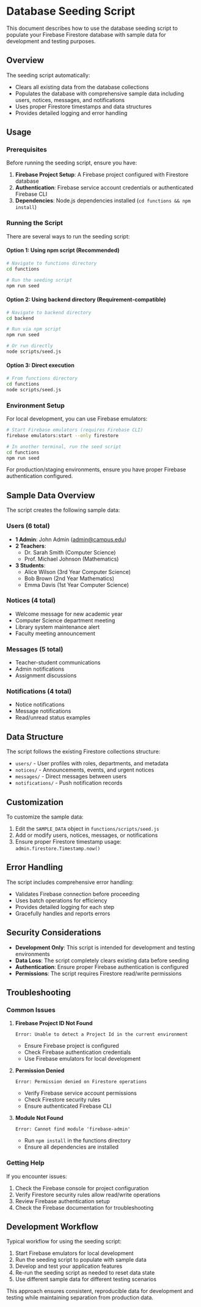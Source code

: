 # Database Seeding Script

This document describes how to use the database seeding script to populate your Firebase Firestore database with sample data for development and testing purposes.

## Overview

The seeding script automatically:
- Clears all existing data from the database collections
- Populates the database with comprehensive sample data including users, notices, messages, and notifications
- Uses proper Firestore timestamps and data structures
- Provides detailed logging and error handling

## Usage

### Prerequisites

Before running the seeding script, ensure you have:

1. **Firebase Project Setup**: A Firebase project configured with Firestore database
2. **Authentication**: Firebase service account credentials or authenticated Firebase CLI
3. **Dependencies**: Node.js dependencies installed (`cd functions && npm install`)

### Running the Script

There are several ways to run the seeding script:

#### Option 1: Using npm script (Recommended)

```bash
# Navigate to functions directory
cd functions

# Run the seeding script
npm run seed
```

#### Option 2: Using backend directory (Requirement-compatible)

```bash
# Navigate to backend directory
cd backend

# Run via npm script
npm run seed

# Or run directly
node scripts/seed.js
```

#### Option 3: Direct execution

```bash
# From functions directory
cd functions
node scripts/seed.js
```

### Environment Setup

For local development, you can use Firebase emulators:

```bash
# Start Firebase emulators (requires Firebase CLI)
firebase emulators:start --only firestore

# In another terminal, run the seed script
cd functions
npm run seed
```

For production/staging environments, ensure you have proper Firebase authentication configured.

## Sample Data Overview

The script creates the following sample data:

### Users (6 total)
- **1 Admin**: John Admin (admin@campus.edu)
- **2 Teachers**: 
  - Dr. Sarah Smith (Computer Science)
  - Prof. Michael Johnson (Mathematics)
- **3 Students**:
  - Alice Wilson (3rd Year Computer Science)
  - Bob Brown (2nd Year Mathematics)
  - Emma Davis (1st Year Computer Science)

### Notices (4 total)
- Welcome message for new academic year
- Computer Science department meeting
- Library system maintenance alert
- Faculty meeting announcement

### Messages (5 total)
- Teacher-student communications
- Admin notifications
- Assignment discussions

### Notifications (4 total)
- Notice notifications
- Message notifications
- Read/unread status examples

## Data Structure

The script follows the existing Firestore collections structure:

- `users/` - User profiles with roles, departments, and metadata
- `notices/` - Announcements, events, and urgent notices
- `messages/` - Direct messages between users
- `notifications/` - Push notification records

## Customization

To customize the sample data:

1. Edit the `SAMPLE_DATA` object in `functions/scripts/seed.js`
2. Add or modify users, notices, messages, or notifications
3. Ensure proper Firestore timestamp usage: `admin.firestore.Timestamp.now()`

## Error Handling

The script includes comprehensive error handling:
- Validates Firebase connection before proceeding
- Uses batch operations for efficiency
- Provides detailed logging for each step
- Gracefully handles and reports errors

## Security Considerations

- **Development Only**: This script is intended for development and testing environments
- **Data Loss**: The script completely clears existing data before seeding
- **Authentication**: Ensure proper Firebase authentication is configured
- **Permissions**: The script requires Firestore read/write permissions

## Troubleshooting

### Common Issues

1. **Firebase Project ID Not Found**
   ```
   Error: Unable to detect a Project Id in the current environment
   ```
   - Ensure Firebase project is configured
   - Check Firebase authentication credentials
   - Use Firebase emulators for local development

2. **Permission Denied**
   ```
   Error: Permission denied on Firestore operations
   ```
   - Verify Firebase service account permissions
   - Check Firestore security rules
   - Ensure authenticated Firebase CLI

3. **Module Not Found**
   ```
   Error: Cannot find module 'firebase-admin'
   ```
   - Run `npm install` in the functions directory
   - Ensure all dependencies are installed

### Getting Help

If you encounter issues:
1. Check the Firebase console for project configuration
2. Verify Firestore security rules allow read/write operations
3. Review Firebase authentication setup
4. Check the Firebase documentation for troubleshooting

## Development Workflow

Typical workflow for using the seeding script:

1. Start Firebase emulators for local development
2. Run the seeding script to populate with sample data
3. Develop and test your application features
4. Re-run the seeding script as needed to reset data state
5. Use different sample data for different testing scenarios

This approach ensures consistent, reproducible data for development and testing while maintaining separation from production data.